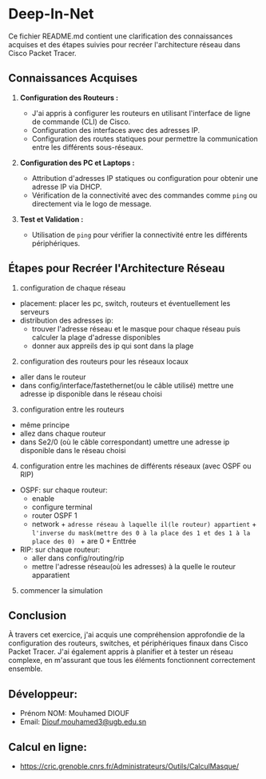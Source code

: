 # Deep-In-Net

Ce fichier README.md contient une clarification des connaissances acquises et des étapes suivies pour recréer l'architecture réseau dans Cisco Packet Tracer.

## Connaissances Acquises

1. **Configuration des Routeurs :**
   - J'ai appris à configurer les routeurs en utilisant l'interface de ligne de commande (CLI) de Cisco.
   - Configuration des interfaces avec des adresses IP.
   - Configuration des routes statiques pour permettre la communication entre les différents sous-réseaux.

2. **Configuration des PC et Laptops :**
   - Attribution d'adresses IP statiques ou configuration pour obtenir une adresse IP via DHCP.
   - Vérification de la connectivité avec des commandes comme `ping` ou directement via le logo de message.

3. **Test et Validation :**
   - Utilisation de `ping` pour vérifier la connectivité entre les différents périphériques.

## Étapes pour Recréer l'Architecture Réseau
1) configuration de chaque réseau 
- placement: placer les pc, switch, routeurs et éventuellement les serveurs
- distribution des adresses ip:
   - trouver l'adresse réseau et le masque pour chaque réseau puis calculer la plage d'adresse disponibles
   - donner aux appreils des ip qui sont dans la plage
2) configuration des routeurs pour les réseaux locaux
- aller dans le routeur
- dans config/interface/fastethernet(ou le câble utilisé) mettre une adresse ip disponible dans le réseau choisi
3) configuration entre les routeurs
- même principe
- allez dans chaque routeur
- dans Se2/0 (où le câble correspondant) umettre une adresse ip disponible dans le réseau choisi
4) configuration entre les machines de différents réseaux (avec OSPF ou RIP)
- OSPF: sur chaque routeur:
   - enable
   - configure terminal
   - router OSPF 1
   - network + ```adresse réseau à laquelle il(le routeur) appartient``` + ```l'inverse du mask(mettre des 0 à la place des 1 et des 1 à la place des 0) ``` + are 0 + Enttrée
- RIP: sur chaque routeur:
   - aller dans config/routing/rip
   - mettre l'adresse réseau(où les adresses) à la quelle le routeur apparatient
5) commencer la simulation

## Conclusion

À travers cet exercice, j'ai acquis une compréhension approfondie de la configuration des routeurs, switches, et périphériques finaux dans Cisco Packet Tracer. J'ai également appris à planifier et à tester un réseau complexe, en m'assurant que tous les éléments fonctionnent correctement ensemble.

## Développeur:
- Prénom NOM: Mouhamed DIOUF
- Email: Diouf.mouhamed3@ugb.edu.sn

## Calcul en ligne:
- https://cric.grenoble.cnrs.fr/Administrateurs/Outils/CalculMasque/